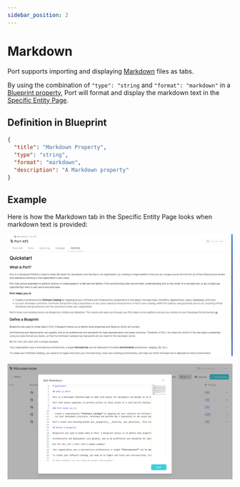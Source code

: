 ```yaml
---
sidebar_position: 2
---
```


# Markdown

Port supports importing and displaying [Markdown](https://en.wikipedia.org/wiki/Markdown) files as tabs.

By using the combination of `"type": "string` and `"format": "markdown"` in a [Blueprint property](../port-components/blueprint.md#blueprint-properties), Port will format and display the markdown text in the [Specific Entity Page](../port-components/page.md#entity-page).

## Definition in Blueprint

```json showLineNumbers
{
  "title": "Markdown Property",
  "type": "string",
  "format": "markdown",
  "description": "A Markdown property"
}
```

## Example

Here is how the Markdown tab in the Specific Entity Page looks when markdown text is provided:

![Markdown Example](../../../static/img/platform-overview/plugins/markdown.png)

![Markdown Edit Example](../../../static/img/platform-overview/plugins/markdownEdit.png)
